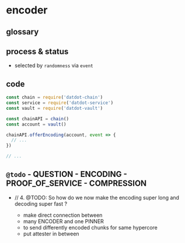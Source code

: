 # encoder

## glossary

## process & status
* selected by `randomness` via `event`

## code
```js
const chain = require('datdot-chain')
const service = require('datdot-service')
const vault = require('datdot-vault')

const chainAPI = chain()
const account = vault()

chainAPI.offerEncoding(account, event => {
  // ...
})

// ...

```


## `@todo` - QUESTION - ENCODING - PROOF_OF_SERVICE - COMPRESSION
* // 4. @TODO: So how do we now make the encoding super long and decoding super fast ?



  * make direct connection between
  * many ENCODER and one PINNER
  * to send differently encoded chunks for same hypercore
  * put attester in between